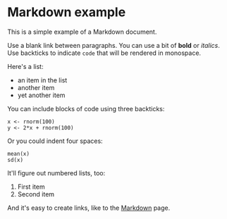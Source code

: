 # Markdown example

This is a simple example of a Markdown document.

Use a blank link between paragraphs.
You can use a bit of **bold** or _italics_. Use backticks to indicate
`code` that will be rendered in monospace.

Here's a list:

- an item in the list
- another item
- yet another item

You can include blocks of code using three backticks:

```
x <- rnorm(100)
y <- 2*x + rnorm(100)
```

Or you could indent four spaces:

    mean(x)
    sd(x)

It'll figure out numbered lists, too:

1. First item
2. Second item

And it's easy to create links, like to
the [Markdown](http://daringfireball.net/projects/markdown/)
page.
